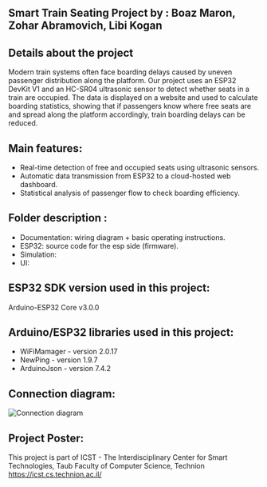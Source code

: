 ## Smart Train Seating Project by : Boaz Maron, Zohar Abramovich, Libi Kogan
  
## Details about the project
Modern train systems often face boarding delays caused by uneven passenger distribution along the platform.
Our project uses an ESP32 DevKit V1 and an HC-SR04 ultrasonic sensor to detect whether seats in a train are occupied. The data is displayed on a website and used to calculate boarding statistics, showing that if passengers know where free seats are and spread along the platform accordingly, train boarding delays can be reduced.


## Main features:
  - Real-time detection of free and occupied seats using ultrasonic sensors.
  - Automatic data transmission from ESP32 to a cloud-hosted web dashboard.
  - Statistical analysis of passenger flow to check boarding efficiency.
 
## Folder description :
* Documentation: wiring diagram + basic operating instructions.
* ESP32: source code for the esp side (firmware).
* Simulation: 
* UI:

## ESP32 SDK version used in this project: 
Arduino-ESP32 Core v3.0.0

## Arduino/ESP32 libraries used in this project:
* WiFiMamager - version 2.0.17
* NewPing - version 1.9.7
* ArduinoJson - version 7.4.2

## Connection diagram:
![Connection diagram](image.png)

## Project Poster:
 
This project is part of ICST - The Interdisciplinary Center for Smart Technologies, Taub Faculty of Computer Science, Technion
https://icst.cs.technion.ac.il/ 
